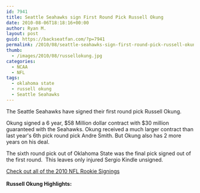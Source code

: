 ```yaml
---
id: 7941
title: Seattle Seahawks sign First Round Pick Russell Okung
date: 2010-08-06T18:18:16+00:00
author: Ryan M.
layout: post
guid: https://backseatfan.com/?p=7941
permalink: /2010/08/seattle-seahawks-sign-first-round-pick-russell-okung/
thumb:
  - /images/2010/08/russellokung.jpg
categories:
  - NCAA
  - NFL
tags:
  - oklahoma state
  - russell okung
  - Seattle Seahawks
---
```


<div class="entry">
  <p>
    The Seattle Seahawks have signed their first round pick Russell Okung.
  </p>

  <p>
    Okung signed a 6 year, $58 Million dollar contract with $30 million guaranteed with the Seahawks. Okung received a much larger contract than last year's 6th pick round pick Andre Smith. But Okung also has 2 more years on his deal.
  </p>

  <p>
    The sixth round pick out of Oklahoma State was the final pick signed out of the first round.  This leaves only injured Sergio Kindle unsigned.
  </p>

  <p>
    <a href="https://backseatfan.com/2010/04/2010-nfl-draft-rookie-signing-status/">Check out all of the 2010 NFL Rookie Signings</a><br /> <strong><br /> Russell Okung Highlights:</strong><br />
  </p>
</div>
